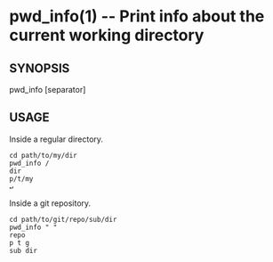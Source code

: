 pwd_info(1) -- Print info about the current working directory
=============================================================

## SYNOPSIS

pwd_info [separator]<br>

## USAGE

Inside a regular directory.

```fish
cd path/to/my/dir
pwd_info /
dir
p/t/my
↵
```

Inside a git repository.

```fish
cd path/to/git/repo/sub/dir
pwd_info " "
repo
p t g
sub dir
```
